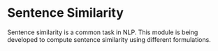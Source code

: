 # Sentence Similarity

Sentence similarity is a common task in NLP.
This module is being developed to compute sentence similarity using different formulations.
